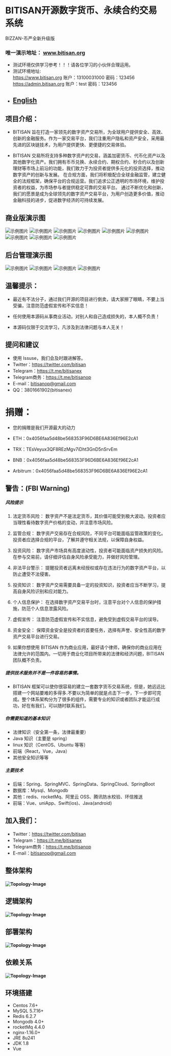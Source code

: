                               

# BITISAN开源数字货币、永续合约交易系统
BIZZAN-币严全新升级版

### 唯一演示地址： www.bitisan.org

- 测试环境仅供学习参考！！！请各位学习的小伙伴合理运用。
- 测试环境地址:<br>
https://www.bitisan.org 账户：13100031000 密码：123456<br>
https://admin.bitisan.org 账户：test 密码：123456<br>
- ## [English](README.md)
## 项目介绍：
- BITISAN 旨在打造一家领先的数字资产交易所，为全球用户提供安全、高效、创新的金融服务。作为一家交易平台，我们注重用户隐私和资产安全，采用最先进的区块链技术，为用户提供更快、更便捷的交易体验。

- BITISAN 交易所将支持多种数字资产的交易，涵盖加密货币、代币化资产以及其他数字化资产。我们拥有币币兑换、永续合约、期权合约、秒合约以及创新理财等市场上前沿的功能，我们致力于为投资者提供多元化的投资选择，推动数字资产的创新与发展。
在合规方面，我们将积极配合全球金融监管，建立健全的法规框架，确保平台的合规运营。我们追求公正透明的市场环境，维护投资者的权益，为市场参与者提供稳定可靠的交易平台。
通过不断优化和创新，我们的愿景是成为全球领先的数字资产交易平台，为用户创造更多价值，推动金融科技的进步，促进数字经济的可持续发展。

## 商业版演示图

![示例图片](image/a.png)
![示例图片](image/b.png)
![示例图片](image/c.png)
![示例图片](image/d.png)
![示例图片](image/e.png)
![示例图片](image/f.png)
![示例图片](image/g.png)
![示例图片](image/h.png)
![示例图片](image/i.png)

## 后台管理演示图
![示例图片](image/admin.png)
![示例图片](image/admin1.png)
![示例图片](image/admin2.png)
![示例图片](image/admin3.png)

## 温馨提示：

- 最近有不法分子，通过我们开源的项目进行倒卖，请大家擦了眼睛，不要上当受骗，注意防范虚假宣传和不实信息！

- 任何使用本源码从事商业活动，对别人和自己造成损失的，本人概不负责！

- 本源码仅限于交流学习，凡涉及到法律问题与本人无关！

## 提问和建议

- 使用 Issuse，我们会及时跟进解答。
- Twitter：https://twitter.com/bitisan
- Telegram：https://t.me/bitisanex
- Telegram商务：https://t.me/bitisanop
- E-mail：bitisanop@gmail.com
- QQ：3801661902(bitisanex)

# 捐赠：

- 您的捐赠是我们开源最大的动力

- ETH：0x4056faa5d48be568353F96D6BE6A836Ef96E2cA1
- TRX：TEsVeyux3QF8REzMgv7iDht3GnD5nSrvEm
- BNB：0x4056faa5d48be568353F96D6BE6A836Ef96E2cA1
- Arbitrum：0x4056faa5d48be568353F96D6BE6A836Ef96E2cA1


## 警告：(FBI Warning)

##### 风险提示

1. 法定货币风险：
数字资产不是法定货币，其价值可能受到极大波动。投资者应当理性看待数字资产价格的变动，并注意市场风险。

2. 监管合规：
数字资产交易存在合规风险，不同平台可能面临监管政策的变化。投资者应选择合规的平台，了解并遵守相关法规，以保障自身权益。

3. 投资风险：
数字资产市场具有高度波动性，投资者可能面临资产损失的风险。在参与交易前，请仔细评估自身风险承受能力，并做好风险管理。

4. 非法平台警示：
提醒投资者远离未经授权或存在违法行为的数字资产平台，以防止遭受不法侵害。

5. 投资知识：
数字资产交易需要具备一定的投资知识，投资者应当不断学习，提高自身风险识别和应对能力。

6. 个人信息保护：
在选择数字资产交易平台时，注意平台对个人信息的保护措施，防范个人信息泄露风险。

7. 虚假宣传：
注意防范虚假宣传和不实信息，避免受到虚假交易平台的误导。

8. 资金安全：
保障资金安全是投资者的首要任务，选择有声誉、安全性高的数字资产交易平台进行交易。

9. 如果你想使用 BITISAN 作为商业应用，最好请个律师，确保你的商业应用在法律允许的范围内。一切用于商业化项目所带来的法律和经济问题，BITISAN 团队概不负责。


##### 提供技术服务并不是一件容易的事情。

- BITISAN 框架可以使你很容易的建立一套数字货币交易系统，但是，她远远比搭建一个网站要难的多得多.不要以为简单的就是点击下一步，下一步即可完成。整个体系架构分为了很多的组件，需要专业的知识或者团队才能运行成功，好在有我们，可以随时联系我们。

##### 你需要知道的基本知识

- 法律知识（安全第一条，法律最重要）<br>
- Java 知识（主要是 spring）<br>
- linux 知识（CentOS、Ubuntu 等等）<br>
- 前端（React，Vue，Java）<br>
- 其他安全知识等等

##### 主要技术

- 后端：Spring、SpringMVC、SpringData、SpringCloud、SpringBoot<br>
- 数据库：Mysql、Mongodb<br>
- 其他：redis、rocketMq、阿里云 OSS、腾讯防水校验、环信推送<br>
- 前端：Vue、uniApp、Swift(ios)、Java(android)<br>

## 加入我们：

- Twitter：https://twitter.com/bitisan<br>
- Telegram：https://t.me/bitisanex<br>
- Telegram商务：https://t.me/bitisanop<br>
- E-mail：bitisanop@gmail.com<br>


## 整体架构
#### ![Topology-Image](image/pic1.png)

## 逻辑架构

#### ![Topology-Image](image/pic2.png)

## 部署架构

#### ![Topology-Image](image/pic3.png)

## 依赖关系

#### ![Topology-Image](image/pic4.png)

## 环境搭建

- Centos 7.6+
- MySQL 5.7.16+
- Redis 6.2.7
- Mongodb 4.0+
- rocketMq 4.4.0
- nginx-1.16.0+
- JRE 8u241
- JDK 1.8
- Vue

